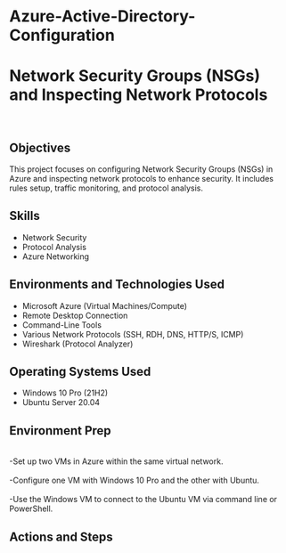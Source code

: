 # Azure-Active-Directory-Configuration
<h1>Network Security Groups (NSGs) and Inspecting Network Protocols</h1>
<br /><h2>Objectives</h2>

This project focuses on configuring Network Security Groups (NSGs) in Azure and inspecting network protocols to enhance security. It includes rules setup, traffic monitoring, and protocol analysis. <br />

<h2>Skills</h2>

- Network Security
- Protocol Analysis
- Azure Networking



<h2>Environments and Technologies Used</h2>

- Microsoft Azure (Virtual Machines/Compute)
- Remote Desktop Connection
- Command-Line Tools
- Various Network Protocols (SSH, RDH, DNS, HTTP/S, ICMP)
- Wireshark (Protocol Analyzer)

<h2>Operating Systems Used </h2>

- Windows 10 Pro (21H2)
- Ubuntu Server 20.04

<h2>Environment Prep</h2>

<br />-Set up two VMs in Azure within the same virtual network.<br />
<br />-Configure one VM with Windows 10 Pro and the other with Ubuntu.<br />
<br />-Use the Windows VM to connect to the Ubuntu VM via command line or PowerShell.<br /> 

<h2>Actions and Steps</h2>
